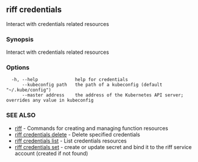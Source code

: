 ## riff credentials

Interact with credentials related resources

### Synopsis

Interact with credentials related resources

### Options

```
  -h, --help              help for credentials
      --kubeconfig path   the path of a kubeconfig (default "~/.kube/config")
      --master address    the address of the Kubernetes API server; overrides any value in kubeconfig
```

### SEE ALSO

* [riff](riff.md)	 - Commands for creating and managing function resources
* [riff credentials delete](riff_credentials_delete.md)	 - Delete specified credentials
* [riff credentials list](riff_credentials_list.md)	 - List credentials resources
* [riff credentials set](riff_credentials_set.md)	 - create or update secret and bind it to the riff service account (created if not found)

